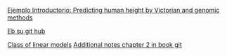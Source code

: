 
[Ejemplo Introductorio: Predicting human height by Victorian and genomic methods](http://www.nature.com/ejhg/journal/v17/n8/full/ejhg20095a.html)

[Eb su git hub](https://github.com/jtleek/dataanalysis/blob/master/week4/002basicLeastSquares)

[Class of linear models](https://www.coursera.org/course/regmods)
[Additional notes chapter 2 in book git](http://genomicsclass.github.io/book)




